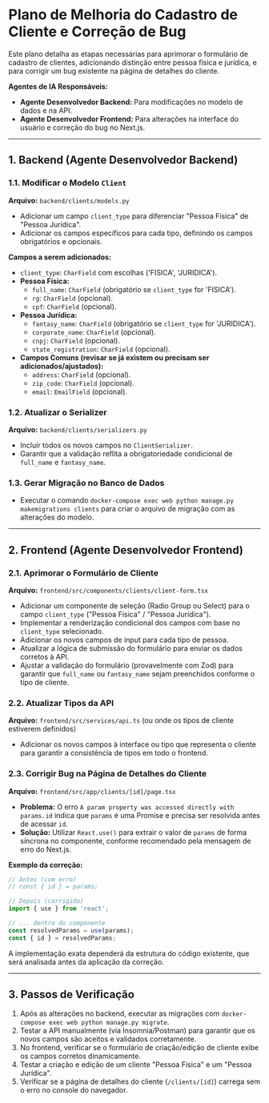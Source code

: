 # Plano de Melhoria do Cadastro de Cliente e Correção de Bug

Este plano detalha as etapas necessárias para aprimorar o formulário de cadastro de clientes, adicionando distinção entre pessoa física e jurídica, e para corrigir um bug existente na página de detalhes do cliente.

**Agentes de IA Responsáveis:**
- **Agente Desenvolvedor Backend:** Para modificações no modelo de dados e na API.
- **Agente Desenvolvedor Frontend:** Para alterações na interface do usuário e correção do bug no Next.js.

---

## 1. Backend (Agente Desenvolvedor Backend)

### 1.1. Modificar o Modelo `Client`

**Arquivo:** `backend/clients/models.py`

- Adicionar um campo `client_type` para diferenciar "Pessoa Física" de "Pessoa Jurídica".
- Adicionar os campos específicos para cada tipo, definindo os campos obrigatórios e opcionais.

**Campos a serem adicionados:**
- `client_type`: `CharField` com escolhas ('FISICA', 'JURIDICA').
- **Pessoa Física:**
    - `full_name`: `CharField` (obrigatório se `client_type` for 'FISICA').
    - `rg`: `CharField` (opcional).
    - `cpf`: `CharField` (opcional).
- **Pessoa Jurídica:**
    - `fantasy_name`: `CharField` (obrigatório se `client_type` for 'JURIDICA').
    - `corporate_name`: `CharField` (opcional).
    - `cnpj`: `CharField` (opcional).
    - `state_registration`: `CharField` (opcional).
- **Campos Comuns (revisar se já existem ou precisam ser adicionados/ajustados):**
    - `address`: `CharField` (opcional).
    - `zip_code`: `CharField` (opcional).
    - `email`: `EmailField` (opcional).

### 1.2. Atualizar o Serializer

**Arquivo:** `backend/clients/serializers.py`

- Incluir todos os novos campos no `ClientSerializer`.
- Garantir que a validação reflita a obrigatoriedade condicional de `full_name` e `fantasy_name`.

### 1.3. Gerar Migração no Banco de Dados

- Executar o comando `docker-compose exec web python manage.py makemigrations clients` para criar o arquivo de migração com as alterações do modelo.

---

## 2. Frontend (Agente Desenvolvedor Frontend)

### 2.1. Aprimorar o Formulário de Cliente

**Arquivo:** `frontend/src/components/clients/client-form.tsx`

- Adicionar um componente de seleção (Radio Group ou Select) para o campo `client_type` ("Pessoa Física" / "Pessoa Jurídica").
- Implementar a renderização condicional dos campos com base no `client_type` selecionado.
- Adicionar os novos campos de input para cada tipo de pessoa.
- Atualizar a lógica de submissão do formulário para enviar os dados corretos à API.
- Ajustar a validação do formulário (provavelmente com Zod) para garantir que `full_name` ou `fantasy_name` sejam preenchidos conforme o tipo de cliente.

### 2.2. Atualizar Tipos da API

**Arquivo:** `frontend/src/services/api.ts` (ou onde os tipos de cliente estiverem definidos)

- Adicionar os novos campos à interface ou tipo que representa o cliente para garantir a consistência de tipos em todo o frontend.

### 2.3. Corrigir Bug na Página de Detalhes do Cliente

**Arquivo:** `frontend/src/app/clients/[id]/page.tsx`

- **Problema:** O erro `A param property was accessed directly with params.id` indica que `params` é uma Promise e precisa ser resolvida antes de acessar `id`.
- **Solução:** Utilizar `React.use()` para extrair o valor de `params` de forma síncrona no componente, conforme recomendado pela mensagem de erro do Next.js.

**Exemplo da correção:**
```typescript
// Antes (com erro)
// const { id } = params;

// Depois (corrigido)
import { use } from 'react';

// ... dentro do componente
const resolvedParams = use(params);
const { id } = resolvedParams;
```
A implementação exata dependerá da estrutura do código existente, que será analisada antes da aplicação da correção.

---

## 3. Passos de Verificação

1.  Após as alterações no backend, executar as migrações com `docker-compose exec web python manage.py migrate`.
2.  Testar a API manualmente (via Insomnia/Postman) para garantir que os novos campos são aceitos e validados corretamente.
3.  No frontend, verificar se o formulário de criação/edição de cliente exibe os campos corretos dinamicamente.
4.  Testar a criação e edição de um cliente "Pessoa Física" e um "Pessoa Jurídica".
5.  Verificar se a página de detalhes do cliente (`/clients/[id]`) carrega sem o erro no console do navegador.
